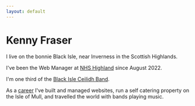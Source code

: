 ```yaml
---
layout: default
---
```

# Kenny Fraser
    
I live on the bonnie Black Isle, near Inverness in the Scottish Highlands.

I've been the Web Manager at [NHS Highland](https://www.nhshighland.scot.nhs.uk/) since August 2022.

I'm one third of the [Black Isle Ceilidh Band](https://blackisle.band/).

As a [career](/about) I've built and managed websites, run a self catering property on the Isle of Mull, and travelled the world with bands playing music.